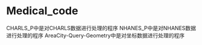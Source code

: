 # Medical_code
CHARLS_P中是对CHARLS数据进行处理的程序
NHANES_P中是对NHANES数据进行处理的程序
AreaCity-Query-Geometry中是对坐标数据进行处理的程序
